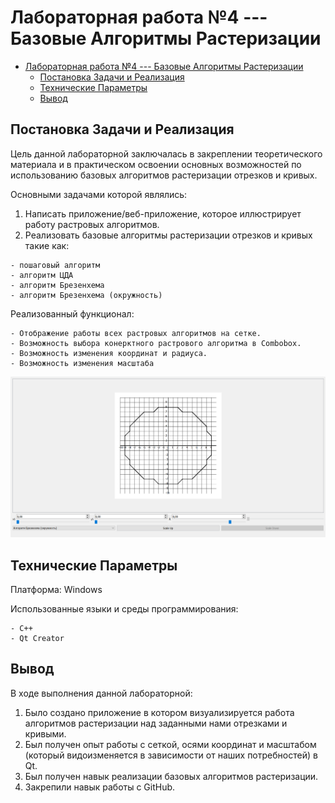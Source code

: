 # Лабораторная работа №4 --- Базовые Алгоритмы Растеризации

- [Лабораторная работа №4 --- Базовые Алгоритмы Растеризации](#лабораторная-работа-4-----базовые-алгоритмы-растеризации)
  - [Постановка Задачи и Реализация](#постановка-задачи-и-реализация)
  - [Технические Параметры](#технические-параметры)
  - [Вывод](#вывод)

## Постановка Задачи и Реализация

Цель данной лабораторной заключалась в закреплении теоретического материала и в практическом освоении основных возможностей по использованию базовых алгоритмов растеризации отрезков и кривых.

Основными задачами которой являлись:

  1. Написать приложение/веб-приложение, которое иллюстрирует работу растровых алгоритмов.
  2. Реализовать базовые алгоритмы растеризации отрезков и кривых такие как:

    - пошаговый алгоритм
    - алгоритм ЦДА
    - алгоритм Брезенхема
    - алгоритм Брезенхема (окружность)

Реализованный функционал:

    - Отображение работы всех растровых алгоритмов на сетке.
    - Возможность выбора конерктного растрового алгоритма в Combobox.
    - Возможность изменения координат и радиуса.
    - Возможность изменения масштаба

![Alt text](Screenshot.png)

## Технические Параметры

Платформа: Windows

Использованные языки и среды программирования:

    - C++
    - Qt Creator

## Вывод

В ходе выполнения данной лабораторной:

  1. Было создано приложение в котором визуализируется работа алгоритмов растеризации над заданными нами отрезками и кривыми.
  2. Был получен опыт работы с сеткой, осями координат и масштабом (который видоизменяется в зависимости от наших потребностей) в Qt.
  3. Был получен навык реализации базовых алгоритмов растеризации.
  4. Закрепили навык работы с GitHub.
